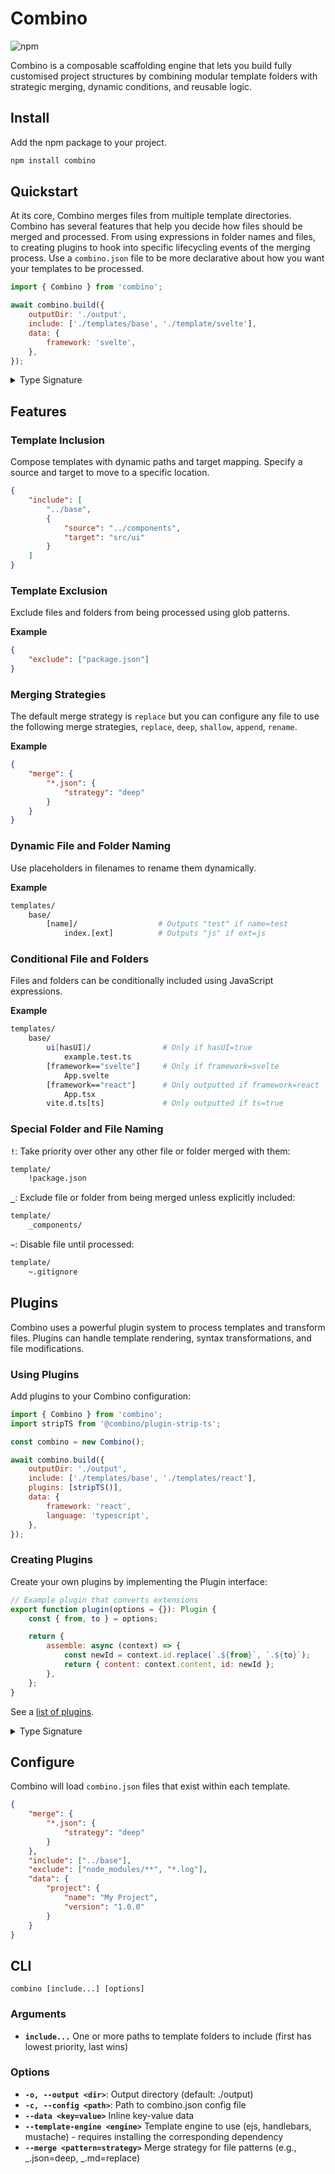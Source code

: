 # Combino

![npm](https://img.shields.io/npm/v/combino)

Combino is a composable scaffolding engine that lets you build fully customised project structures by combining modular template folders with strategic merging, dynamic conditions, and reusable logic.

## Install

Add the npm package to your project.

```bash
npm install combino
```

## Quickstart

At its core, Combino merges files from multiple template directories. Combino has several features that help you decide how files should be merged and processed. From using expressions in folder names and files, to creating plugins to hook into specific lifecycling events of the merging process. Use a `combino.json` file to be more declarative about how you want your templates to be processed.

```js
import { Combino } from 'combino';

await combino.build({
    outputDir: './output',
    include: ['./templates/base', './template/svelte'],
    data: {
        framework: 'svelte',
    },
});
```

<details>

<summary>Type Signature</summary>

```ts
interface Options {
    outputDir: string;
    include: string[];
    exclude?: string[];
    config?: Config | string;
    data?: Record<string, any>;
    plugins?: Plugin[];
    configFileName?: string;
}

interface CombinoConfig {
    include?: Array<string | { source: string; target?: string }>;
    exclude?: string[];
    data?: Record<string, any>;
    merge?: Record<string, Record<string, any>>;
    layout?: string[];
}
```

</details>

## Features

### Template Inclusion

Compose templates with dynamic paths and target mapping. Specify a source and target to move to a specific location.

```json
{
    "include": [
        "../base",
        {
            "source": "../components",
            "target": "src/ui"
        }
    ]
}
```

### Template Exclusion

Exclude files and folders from being processed using glob patterns.

**Example**

```json
{
    "exclude": ["package.json"]
}
```

### Merging Strategies

The default merge strategy is `replace` but you can configure any file to use the following merge strategies, `replace`, `deep`, `shallow`, `append`, `rename`.

**Example**

```json
{
    "merge": {
        "*.json": {
            "strategy": "deep"
        }
    }
}
```

### Dynamic File and Folder Naming

Use placeholders in filenames to rename them dynamically.

**Example**

```bash
templates/
    base/
        [name]/                  # Outputs "test" if name=test
            index.[ext]          # Outputs "js" if ext=js
```

### Conditional File and Folders

Files and folders can be conditionally included using JavaScript expressions.

**Example**

```bash
templates/
    base/
        ui[hasUI]/                # Only if hasUI=true
            example.test.ts
        [framework=="svelte"]     # Only if framework=svelte
            App.svelte
        [framework=="react"]      # Only outputted if framework=react
            App.tsx
        vite.d.ts[ts]             # Only outputted if ts=true
```

### Special Folder and File Naming

**`!`**: Take priority over other any other file or folder merged with them:

```bash
template/
    !package.json
```

**`_`**: Exclude file or folder from being merged unless explicitly included:

```bash
template/
    _components/
```

**`~`**: Disable file until processed:

```bash
template/
    ~.gitignore
```

## Plugins

Combino uses a powerful plugin system to process templates and transform files. Plugins can handle template rendering, syntax transformations, and file modifications.

### Using Plugins

Add plugins to your Combino configuration:

```js
import { Combino } from 'combino';
import stripTS from '@combino/plugin-strip-ts';

const combino = new Combino();

await combino.build({
    outputDir: './output',
    include: ['./templates/base', './templates/react'],
    plugins: [stripTS()],
    data: {
        framework: 'react',
        language: 'typescript',
    },
});
```

### Creating Plugins

Create your own plugins by implementing the Plugin interface:

```js
// Example plugin that converts extensions
export function plugin(options = {}): Plugin {
    const { from, to } = options;

    return {
        assemble: async (context) => {
            const newId = context.id.replace(`.${from}`, `.${to}`);
            return { content: context.content, id: newId };
        },
    };
}
```

See a [list of plugins](/packages/plugins/README.md).

<details>

<summary>Type Signature</summary>

```typescript
export interface Plugin {
    discover?: (context: any) => Promise<any> | any;
    compile?: (context: any) => Promise<any> | any;
    assemble?: (context: any) => Promise<any> | any;
    output?: (context: any) => Promise<void> | void;
}
```

</details>

## Configure

Combino will load `combino.json` files that exist within each template.

```json
{
    "merge": {
        "*.json": {
            "strategy": "deep"
        }
    },
    "include": ["../base"],
    "exclude": ["node_modules/**", "*.log"],
    "data": {
        "project": {
            "name": "My Project",
            "version": "1.0.0"
        }
    }
}
```

## CLI

`combino [include...] [options]`

### Arguments

- **`include...`** One or more paths to template folders to include (first has lowest priority, last wins)

### Options

- **`-o, --output <dir>`**: Output directory (default: ./output)
- **`-c, --config <path>`**: Path to combino.json config file
- **`--data <key=value>`** Inline key-value data
- **`--template-engine <engine>`** Template engine to use (ejs, handlebars, mustache) - requires installing the corresponding dependency
- **`--merge <pattern=strategy>`** Merge strategy for file patterns (e.g., _.json=deep, _.md=replace)
